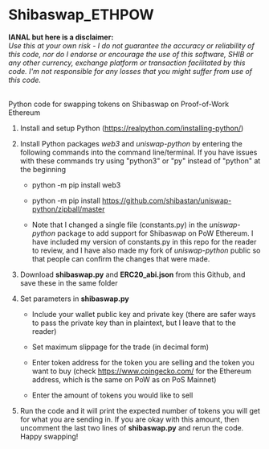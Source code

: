 # Shibaswap_ETHPOW

<b>IANAL but here is a disclaimer:</b><br>
<i>Use this at your own risk - I do not guarantee the accuracy or reliability of this code, nor do I endorse or encourage the use of this software, SHIB or any other currency, exchange platform or transaction facilitated by this code. I'm not responsible for any losses that you might suffer from use of this code.</i><br>
<br>


Python code for swapping tokens on Shibaswap on Proof-of-Work Ethereum
    
1. Install and setup Python (https://realpython.com/installing-python/)


2. Install Python packages <i>web3</i> and <i>uniswap-python</i> by entering the following commands into the command line/terminal. If you have issues with these commands try using "python3" or "py" instead of "python" at the beginning


    - python -m pip install web3
    
    - python -m pip install https://github.com/shibastan/uniswap-python/zipball/master
    
    - Note that I changed a single file (constants.py) in the <i>uniswap-python</i> package to add support for Shibaswap on PoW Ethereum. I have included my version of constants.py in this repo for the reader to review, and I have also made my fork of <i>uniswap-python</i> public so that people can confirm the changes that were made.


3. Download <b>shibaswap.py</b> and <b>ERC20_abi.json</b> from this Github, and save these in the same folder


4. Set parameters in <b>shibaswap.py</b>

    - Include your wallet public key and private key (there are safer ways to pass the private key than in plaintext, but I leave that to the reader)
  
    - Set maximum slippage for the trade (in decimal form)
  
    - Enter token address for the token you are selling and the token you want to buy (check https://www.coingecko.com/ for the Ethereum address, which is the same on PoW as on PoS Mainnet) 
  
    - Enter the amount of tokens you would like to sell


5. Run the code and it will print the expected number of tokens you will get for what you are sending in. If you are okay with this amount, then uncomment the last two lines of <b>shibaswap.py</b> and rerun the code. Happy swapping!

